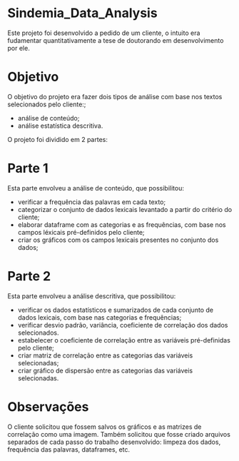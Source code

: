 # Sindemia_Data_Analysis


Este projeto foi desenvolvido a pedido de um cliente, o intuito era fudamentar quantitativamente a tese de doutorando em desenvolvimento por ele.

# Objetivo

O objetivo do projeto era fazer dois tipos de análise com base nos textos selecionados pelo cliente:;

- análise de conteúdo;
- análise estatística descritiva.

O projeto foi dividido em 2 partes:

# Parte 1

Esta parte envolveu a análise de conteúdo, que possibilitou:

 - verificar a frequência das palavras em cada texto;
 - categorizar o conjunto de dados lexicais levantado a partir do critério do cliente;
 - elaborar dataframe com as categorias e as frequências, com base nos campos léxicais pré-definidos pelo cliente;
 - criar os gráficos com os campos lexicais presentes no conjunto dos dados;
 
 # Parte 2
 
 Esta parte envolveu a análise descritiva, que possibilitou:
 
 - verificar os dados estatísticos e sumarizados de cada conjunto de dados lexicais, com base nas categorias e frequências;
 - verificar desvio padrão, variância, coeficiente de correlação dos dados selecionados.
 - estabelecer o coeficiente de correlação entre as variáveis pré-definidas pelo cliente;
 - criar matriz de correlação entre as categorias das variáveis selecionadas;
 - criar gráfico de dispersão entre as categorias das variáveis selecionadas.
 
 # Observações
 
 O cliente solicitou que fossem salvos os gráficos e as matrizes de correlação como uma imagem. 
 Também solicitou que fosse criado arquivos separados de cada passo do trabalho desenvolvido: limpeza dos dados, frequência das palavras, dataframes, etc.
 
